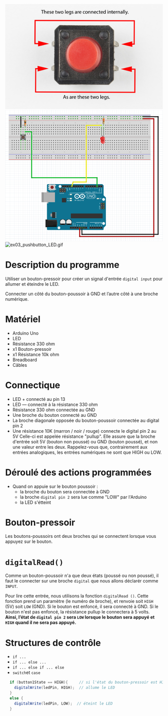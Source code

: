 ![bouton-connexions.jpg](bouton-connexions.jpg)
![ex03_pushbutton_LED.png](ex03_pushbutton_LED.png)
![ex03_pushbutton_LED.gif](ex03_pushbutton_LED.gif)

# Description du programme
Utiliser un bouton-pressoir pour créer un signal d'entrée `digital input` pour allumer et éteindre le LED.

Connecter un côté du bouton-poussoir à GND et l’autre côté à une broche numérique. 


# Matériel
  - Arduino Uno
  - LED
  - Résistance 330 ohm
  - x1 Bouton-pressoir
  - x1 Résistance 10k ohm
  - Breadboard
  - Câbles

# Connectique
  - LED + connecté au pin 13
  - LED — connecté à la résistance 330 ohm
  - Résistance 330 ohm connectée au GND 
  - Une broche du bouton connecté au GND
  - La broche diagonale opposée du bouton-poussoir connectée au digital pin 2
  - Une résistance 10K (marron / noir / rouge) connecte le digital pin 2 au 5V
    Celle-ci est appelée résistance "pullup". Elle assure que la broche d'entrée soit 5V (bouton non poussé) ou GND (bouton poussé), et non une valeur entre les deux.
    Rappelez-vous que, contrairement aux entrées analogiques, les entrées numériques ne sont que HIGH ou LOW.

# Déroulé des actions programmées
  - Quand on appuie sur le bouton poussoir :
      - la broche du bouton sera connectée à GND
      - la broche `digital pin 2` sera lue comme "LOW" par l'Arduino
      - la LED s'étteint

# Bouton-pressoir

Les boutons-poussoirs ont deux broches qui se connectent lorsque vous appuyez sur le bouton.


# `digitalRead()`

Comme un bouton-poussoir n'a que deux états (poussé ou non poussé), il faut le connecter sur une broche `digital` que nous allons déclarér comme `INPUT`. 

Pour lire cette entrée, nous utilisons la fonction `digitalRead ()`. Cette fonction prend un paramètre (le numéro de broche), et renvoie soit `HIGH` (5V) soit `LOW` (GND).
Si le bouton est enfoncé, il sera connecté à GND. Si le bouton n'est pas enfoncé, la résistance pullup le connectera à 5 volts.
**Ainsi, l’état de `digital pin 2` sera `LOW` lorsque le bouton sera appuyé et `HIGH` quand il ne sera pas appuyé.**


# Structures de contrôle 

- `if ...`
- `if ... else ...`
- `if ... else if ... else`
- `switch`et `case` 


```java
  if (button1State == HIGH){     // si l'état du bouton-pressoir est HIGH donc
    digitalWrite(ledPin, HIGH);  // allume le LED
  }
  else {
    digitalWrite(ledPin, LOW);  // éteint le LED
  }
```